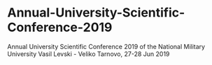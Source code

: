 # Annual-University-Scientific-Conference-2019
Annual University Scientific Conference 2019 of the National Military University Vasil Levski - Veliko Tarnovo, 27-28 Jun 2019
